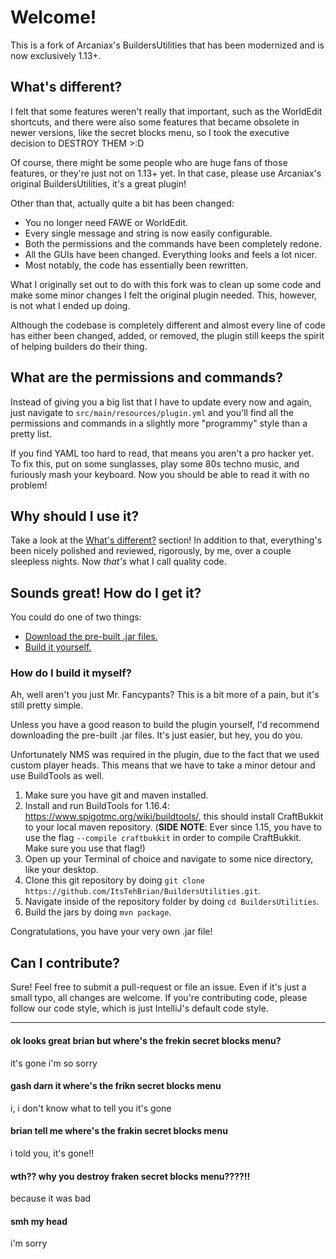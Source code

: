 # Welcome!
This is a fork of Arcaniax's BuildersUtilities that has been modernized and is
now exclusively 1.13+.

## What's different?
I felt that some features weren't really that important, such as the WorldEdit 
shortcuts, and there were also some features that became obsolete in newer versions,
like the secret blocks menu, so I took the executive decision to DESTROY THEM >:D

Of course, there might be some people who are huge fans of those features, or
they're just not on 1.13+ yet. In that case, please use Arcaniax's original
BuildersUtilities, it's a great plugin!

Other than that, actually quite a bit has been changed:
- You no longer need FAWE or WorldEdit.
- Every single message and string is now easily configurable.
- Both the permissions and the commands have been completely redone.
- All the GUIs have been changed. Everything looks and feels a lot nicer.
- Most notably, the code has essentially been rewritten.

What I originally set out to do with this fork was to clean up some code and
make some minor changes I felt the original plugin needed. This, however,
is not what I ended up doing.

Although the codebase is completely different and almost every line of code has
either been changed, added, or removed, the plugin still keeps the spirit of
helping builders do their thing.

## What are the permissions and commands?
Instead of giving you a big list that I have to update every now and again,
just navigate to `src/main/resources/plugin.yml` and you'll find all the
permissions and commands in a slightly more "programmy" style than a pretty list.

If you find YAML too hard to read, that means you aren't a pro hacker yet.
To fix this, put on some sunglasses, play some 80s techno music, and
furiously mash your keyboard. Now you should be able to read it with no problem!

## Why should I use it?
Take a look at the [What's different?](#whats-different) section! In addition
to that, everything's been nicely polished and reviewed, rigorously, by me,
over a couple sleepless nights. Now *that's* what I call quality code.

## Sounds great! How do I get it?
You could do one of two things:
- [Download the pre-built .jar files.](https://github.com/ItsTehBrian/BuildersUtilities/releases)
- [Build it yourself.](#how-do-i-build-it-myself)

### How do I build it myself?
Ah, well aren't you just Mr. Fancypants? This is a bit
more of a pain, but it's still pretty simple.

Unless you have a good reason to build the plugin yourself, I'd recommend
downloading the pre-built .jar files. It's just easier, but hey, you do you.

Unfortunately NMS was required in the plugin, due to the fact that we used
custom player heads. This means that we have to take a minor detour and
use BuildTools as well.

1. Make sure you have git and maven installed.
2. Install and run BuildTools for 1.16.4: https://www.spigotmc.org/wiki/buildtools/,
this should install CraftBukkit to your local maven repository.
(**SIDE NOTE**: Ever since 1.15, you have to use the flag `--compile craftbukkit` in order
to compile CraftBukkit. Make sure you use that flag!)
3. Open up your Terminal of choice and navigate to some nice directory, like
your desktop.
4. Clone this git repository by doing `git clone https://github.com/ItsTehBrian/BuildersUtilities.git`.
5. Navigate inside of the repository folder by doing `cd BuildersUtilities`.
6. Build the jars by doing `mvn package`.

Congratulations, you have your very own .jar file!

## Can I contribute?
Sure! Feel free to submit a pull-request or file an issue. Even if it's just a small typo,
all changes are welcome. If you're contributing code, please follow our code style,
which is just IntelliJ's default code style.

---

#### ok looks great brian but where's the frekin secret blocks menu?
it's gone i'm so sorry

#### gash darn it where's the frikn secret blocks menu
i, i don't know what to tell you it's gone

#### brian tell me where's the frakin secret blocks menu
i told you, it's gone!!

#### wth?? why you destroy fraken secret blocks menu????!!
because it was bad

#### smh my head
i'm sorry
